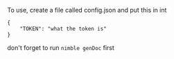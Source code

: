To use, create a file called config.json and put this in int

```
{
	"TOKEN": "what the token is" 
}
```

don't forget to run `nimble genDoc` first
